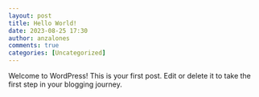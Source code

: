 ```yaml
---
layout: post
title: Hello World!
date: 2023-08-25 17:30
author: anzalones
comments: true
categories: [Uncategorized]
---
```

<!-- wp:paragraph -->
<p>Welcome to WordPress! This is your first post. Edit or delete it to take the first step in your blogging journey.</p>
<!-- /wp:paragraph -->
